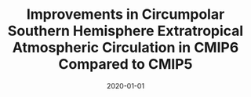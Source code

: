 ---
title: "Improvements in Circumpolar Southern Hemisphere Extratropical Atmospheric Circulation in CMIP6 Compared to CMIP5"
collection: publications
permalink: /publication/2020-01-01-Improvements-in-Circumpolar-Southern-Hemisphere-Extratropical-Atmospheric-Circulation-in-CMIP6-Compared-to-CMIP5
date: 2020-01-01
venue: 'Earth and Space Science'
paperurl: 'https://agupubs.onlinelibrary.wiley.com/doi/full/10.1029/2019EA001065'
citation: ' T.J. Bracegirdle,  C.R. Holmes,  J.S. Hosking,  G.J. Marshall,  M. Osman,  M. Patterson,  T. Rackow, &quot;Improvements in Circumpolar Southern Hemisphere Extratropical Atmospheric Circulation in CMIP6 Compared to CMIP5.&quot; Earth and Space Science, 2020.'
---